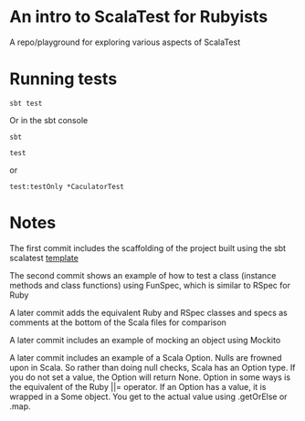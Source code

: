 # An intro to ScalaTest for Rubyists

  A repo/playground for exploring various aspects of ScalaTest

# Running tests

  `sbt test`

  Or in the sbt console

  `sbt`

  `test`

  or

  `test:testOnly *CaculatorTest`

# Notes

  The first commit includes the scaffolding of the project built 
  using the sbt scalatest [template](https://github.com/scala/scalatest-example.g8)

  The second commit shows an example of how to test a class (instance methods and class functions) 
  using FunSpec, which is similar to RSpec for Ruby

  A later commit adds the equivalent Ruby and RSpec classes and specs as comments at the bottom of 
  the Scala files for comparison

  A later commit includes an example of mocking an object using Mockito

  A later commit includes an example of a Scala Option. Nulls are frowned upon in Scala. So rather 
  than doing null checks, Scala has an Option type. If you do not set a value, the Option will 
  return None. Option in some ways is the equivalent of the Ruby ||= operator. If an Option has 
  a value, it is wrapped in a Some object. You get to the actual value using .getOrElse or .map.

